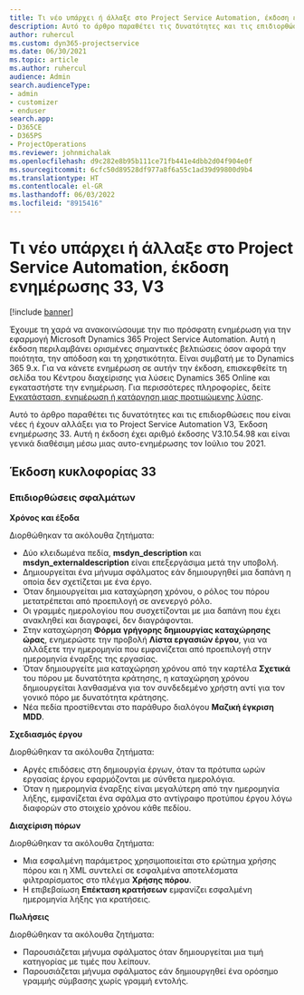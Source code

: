 ```yaml
---
title: Τι νέο υπάρχει ή άλλαξε στο Project Service Automation, έκδοση ενημέρωσης 33, V3
description: Αυτό το άρθρο παραθέτει τις δυνατότητες και τις επιδιορθώσεις που είναι διαθέσιμες στο Project Service Automation, Έκδοση ενημέρωσης 33, V3.
author: ruhercul
ms.custom: dyn365-projectservice
ms.date: 06/30/2021
ms.topic: article
ms.author: ruhercul
audience: Admin
search.audienceType:
- admin
- customizer
- enduser
search.app:
- D365CE
- D365PS
- ProjectOperations
ms.reviewer: johnmichalak
ms.openlocfilehash: d9c282e8b95b111ce71fb441e4dbb2d04f904e0f
ms.sourcegitcommit: 6cfc50d89528df977a8f6a55c1ad39d99800d9b4
ms.translationtype: HT
ms.contentlocale: el-GR
ms.lasthandoff: 06/03/2022
ms.locfileid: "8915416"
---
```

# <a name="whats-new-or-changed-in-project-service-automation-update-release-33-v3"></a>Τι νέο υπάρχει ή άλλαξε στο Project Service Automation, έκδοση ενημέρωσης 33, V3

[!include [banner](../includes/psa-now-project-operations.md)]

Έχουμε τη χαρά να ανακοινώσουμε την πιο πρόσφατη ενημέρωση για την εφαρμογή Microsoft Dynamics 365 Project Service Automation. Αυτή η έκδοση περιλαμβάνει ορισμένες σημαντικές βελτιώσεις όσον αφορά την ποιότητα, την απόδοση και τη χρηστικότητα. Είναι συμβατή με το Dynamics 365 9.x. Για να κάνετε ενημέρωση σε αυτήν την έκδοση, επισκεφθείτε τη σελίδα του Κέντρου διαχείρισης για λύσεις Dynamics 365 Online και εγκαταστήστε την ενημέρωση. Για περισσότερες πληροφορίες, δείτε [Εγκατάσταση, ενημέρωση ή κατάργηση μιας προτιμώμενης λύσης](/power-platform/admin/install-remove-preferred-solution).

Αυτό το άρθρο παραθέτει τις δυνατότητες και τις επιδιορθώσεις που είναι νέες ή έχουν αλλάξει για το Project Service Automation V3, Έκδοση ενημέρωσης 33. Αυτή η έκδοση έχει αριθμό έκδοσης V3.10.54.98 και είναι γενικά διαθέσιμη μέσω μιας αυτο-ενημέρωσης τον Ιούλιο του 2021.

## <a name="update-release-33"></a>Έκδοση κυκλοφορίας 33

### <a name="bug-fixes"></a>Επιδιορθώσεις σφαλμάτων

**Χρόνος και έξοδα**

Διορθώθηκαν τα ακόλουθα ζητήματα:

- Δύο κλειδωμένα πεδία, **msdyn_description** και **msdyn_externaldescription** είναι επεξεργάσιμα μετά την υποβολή.
- Δημιουργείται ένα μήνυμα σφάλματος εάν δημιουργηθεί μια δαπάνη η οποία δεν σχετίζεται με ένα έργο.
- Όταν δημιουργείται μια καταχώρηση χρόνου, ο ρόλος του πόρου μετατρέπεται από προεπιλογή σε ανενεργό ρόλο.
- Οι γραμμές ημερολογίου που συσχετίζονται με μια δαπάνη που έχει ανακληθεί και διαγραφεί, δεν διαγράφονται.
- Στην καταχώρηση **Φόρμα γρήγορης δημιουργίας καταχώρησης ώρας**, ενημερώστε την προβολή **Λίστα εργασιών έργου**, για να αλλάξετε την ημερομηνία που εμφανίζεται από προεπιλογή στην ημερομηνία έναρξης της εργασίας.
- Όταν δημιουργείτε μια καταχώρηση χρόνου από την καρτέλα **Σχετικά** του πόρου με δυνατότητα κράτησης, η καταχώρηση χρόνου δημιουργείται λανθασμένα για τον συνδεδεμένο χρήστη αντί για τον γονικό πόρο με δυνατότητα κράτησης.
- Νέα πεδία προστίθενται στο παράθυρο διαλόγου **Μαζική έγκριση MDD**.

**Σχεδιασμός έργου**

Διορθώθηκαν τα ακόλουθα ζητήματα:
- Αργές επιδόσεις στη δημιουργία έργων, όταν τα πρότυπα ωρών εργασίας έργου εφαρμόζονται με σύνθετα ημερολόγια.
- Όταν η ημερομηνία έναρξης είναι μεγαλύτερη από την ημερομηνία λήξης, εμφανίζεται ένα σφάλμα στο αντίγραφο προτύπου έργου λόγω διαφορών στο στοιχείο χρόνου κάθε πεδίου.

**Διαχείριση πόρων**

Διορθώθηκαν τα ακόλουθα ζητήματα:
- Μια εσφαλμένη παράμετρος χρησιμοποιείται στο ερώτημα χρήσης πόρου και η XML συντελεί σε εσφαλμένα αποτελέσματα φιλτραρίσματος στο πλέγμα **Χρήσης πόρου**.
- Η επιβεβαίωση **Επέκταση κρατήσεων** εμφανίζει εσφαλμένη ημερομηνία λήξης για κρατήσεις.

**Πωλήσεις**

Διορθώθηκαν τα ακόλουθα ζητήματα:
- Παρουσιάζεται μήνυμα σφάλματος όταν δημιουργείται μια τιμή κατηγορίας με τιμές που λείπουν.
- Παρουσιάζεται μήνυμα σφάλματος εάν δημιουργηθεί ένα ορόσημο γραμμής σύμβασης χωρίς γραμμή εντολής.
